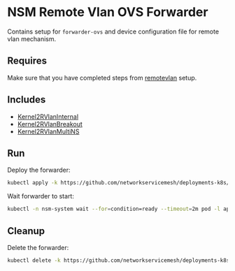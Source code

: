 # NSM Remote Vlan OVS Forwarder

Contains setup for `forwarder-ovs` and device configuration file for remote vlan mechanism.

## Requires

Make sure that you have completed steps from [remotevlan](../../remotevlan) setup.

## Includes

- [Kernel2RVlanInternal](../../use-cases/Kernel2RVlanInternal)
- [Kernel2RVlanBreakout](../../use-cases/Kernel2RVlanBreakout)
- [Kernel2RVlanMultiNS](../../use-cases/Kernel2RVlanMultiNS)

## Run

Deploy the forwarder:

```bash
kubectl apply -k https://github.com/networkservicemesh/deployments-k8s/examples/remotevlan/rvlanovs?ref=b4f12355de98736fa5852ca5eae103d3ec61aa55
```

Wait forwarder to start:

```bash
kubectl -n nsm-system wait --for=condition=ready --timeout=2m pod -l app=forwarder-ovs
```

## Cleanup

Delete the forwarder:

```bash
kubectl delete -k https://github.com/networkservicemesh/deployments-k8s/examples/remotevlan/rvlanovs?ref=b4f12355de98736fa5852ca5eae103d3ec61aa55
```
